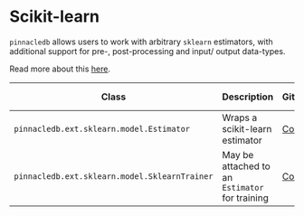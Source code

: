 # Scikit-learn

`pinnacledb` allows users to work with arbitrary `sklearn` estimators, with additional support for pre-, post-processing and input/ output data-types.

Read more about this [here](/docs/docs/walkthrough/ai_models#scikit-learn).

| Class | Description | GitHub | API-docs |
| --- | --- | --- | --- |
| `pinnacledb.ext.sklearn.model.Estimator` | Wraps a scikit-learn estimator | [Code](https://github.com/SuperDuperDB/pinnacledb/blob/main/pinnacledb/ext/sklearn/model.py) | [Docs](/docs/api/ext/sklearn/model#estimator) |
| `pinnacledb.ext.sklearn.model.SklearnTrainer` | May be attached to an `Estimator` for training | [Code](https://github.com/SuperDuperDB/pinnacledb/blob/main/pinnacledb/ext/sklearn/model.py) | [Docs](/docs/api/ext/sklearn/model#sklearntrainer) |